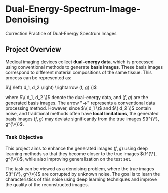 # Dual-Energy-Spectrum-Image-Denoising
Correction Practice of Dual-Energy Spectrum Images

## Project Overview  
Medical imaging devices collect **dual-energy data**, which is processed using conventional methods to generate **basis images**. These basis images correspond to different material compositions of the same tissue. This process can be represented as:  

$\[
\left( d_1, d_2 \right) \rightarrow (f, g)
\]$

where $\( d_1, d_2 \)$ denote the dual-energy data, and $(f, g)$ are the generated basis images. The arrow **"→"** represents a conventional data processing method. However, since $\( d_1 \)$ and $\( d_2 \)$ contain noise, and traditional methods often have **local limitations**, the generated basis images $(f, g)$ may deviate significantly from the true images $(f^{\*}, g^{\*})$.  

### Task Objective  
This project aims to enhance the generated images $(f, g)$ using deep learning methods so that they become closer to the true images $(f^{\*}, g^{\*})$, while also improving generalization on the test set.  

The task can be viewed as a denoising problem, where the true images $(f^{\*}, g^{\*})$ are corrupted by unknown noise. The goal is to learn the characteristics of this noise using deep learning techniques and improve the quality of the reconstructed images.  
